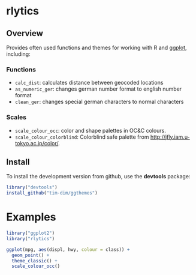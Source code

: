 # rlytics

## Overview

Provides often used functions and themes for working with R and
[ggplot](http://ggplot2.org), including:

### Functions

- ``calc_dist``: calculates distance between geocoded locations
- ``as_numeric_ger``: changes german number format to english number format
- ``clean_ger``: changes special german characters to normal characters

### Scales

- ``scale_colour_occ``: color and shape palettes in OC&C colours.
- ``scale_colour_colorblind``: Colorblind safe palette from <http://jfly.iam.u-tokyo.ac.jp/color/>.

## Install 

To install the development version from github, use the
**devtools** package:

```r
library("devtools")
install_github("tim-dim/ggthemes")
```


# Examples


```r
library("ggplot2")
library("rlytics")

ggplot(mpg, aes(displ, hwy, colour = class)) +
  geom_point() +
  theme_classic() +
  scale_colour_occ() 
```

